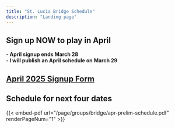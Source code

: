 ```yaml
---
title: "St. Lucia Bridge Schedule"
description: "Landing page"
---
```


## **Sign up NOW to play in April**
**- April signup ends March 28**\
**- I will publish an April schedule on March 29**

## **[April 2025 Signup Form](/page/groups/bridge/signup)**

## **Schedule for next four dates**
{{< embed-pdf url="/page/groups/bridge/apr-prelim-schedule.pdf" renderPageNum="1" >}}
